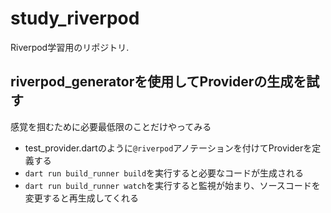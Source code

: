# study_riverpod

Riverpod学習用のリポジトリ.

## riverpod_generatorを使用してProviderの生成を試す

感覚を掴むために必要最低限のことだけやってみる

* test_provider.dartのように`@riverpod`アノテーションを付けてProviderを定義する
* `dart run build_runner build`を実行すると必要なコードが生成される
* `dart run build_runner watch`を実行すると監視が始まり、ソースコードを変更すると再生成してくれる
